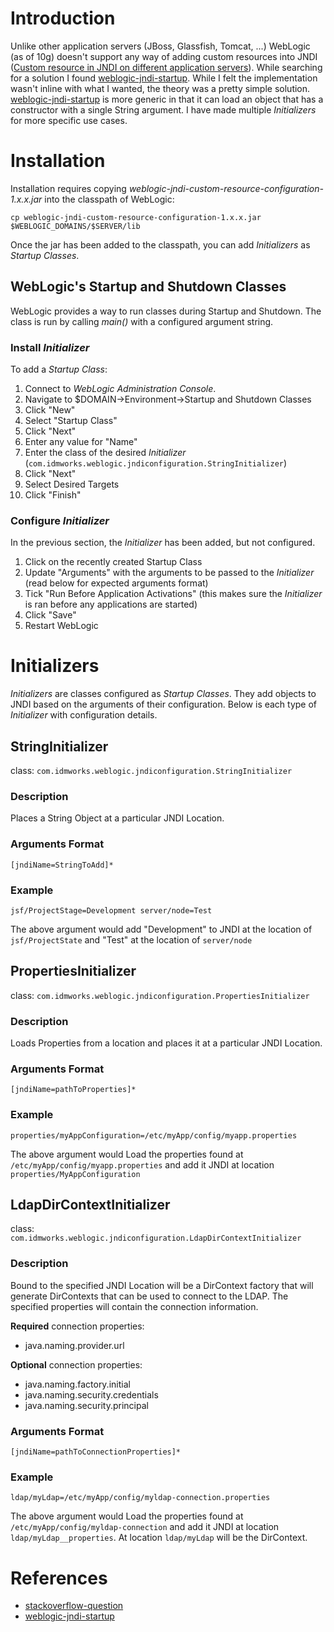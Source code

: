 # Introduction

Unlike other application servers (JBoss, Glassfish, Tomcat, ...) WebLogic (as of 10g) doesn't support any way of adding custom resources into JNDI ([Custom resource in JNDI on different application servers][stackoverflow-question]).  While searching for a solution I found [weblogic-jndi-startup].  While I felt the implementation wasn't inline with what I wanted, the theory was a pretty simple solution.  [weblogic-jndi-startup] is more generic in that it can load an object that has a constructor with a single String argument.  I have made multiple _Initializers_ for more specific use cases.

# Installation

Installation requires copying _weblogic-jndi-custom-resource-configuration-1.x.x.jar_ into the classpath of WebLogic:

`cp weblogic-jndi-custom-resource-configuration-1.x.x.jar  $WEBLOGIC_DOMAINS/$SERVER/lib`

Once the jar has been added to the classpath, you can add _Initializers_ as _Startup Classes_.

## WebLogic's Startup and Shutdown Classes
WebLogic provides a way to run classes during Startup and Shutdown.  The class is run by calling _main()_ with a configured argument string.

### Install _Initializer_
To add a _Startup Class_: 

  1. Connect to _WebLogic Administration Console_.  
  1. Navigate to $DOMAIN->Environment->Startup and Shutdown Classes
  1. Click "New"
  1. Select "Startup Class"
  1. Click "Next"
  1. Enter any value for "Name"
  1. Enter the class of the desired _Initializer_ (`com.idmworks.weblogic.jndiconfiguration.StringInitializer`)
  1. Click "Next"
  1. Select Desired Targets
  1. Click "Finish"

### Configure _Initializer_
In the previous section, the _Initializer_ has been added, but not configured.

  1. Click on the recently created Startup Class
  1. Update "Arguments" with the arguments to be passed to the _Initializer_ (read below for expected arguments format)
  1. Tick "Run Before Application Activations" (this makes sure the _Initializer_ is ran before any applications are started)
  1. Click "Save"
  1. Restart WebLogic



# Initializers

_Initializers_ are classes configured as _Startup Classes_.  They add objects to JNDI based on the arguments of their configuration.  Below is each type of _Initializer_ with configuration details.


## StringInitializer
class: `com.idmworks.weblogic.jndiconfiguration.StringInitializer`

### Description
Places a String Object at a particular JNDI Location.

### Arguments Format
`[jndiName=StringToAdd]*`

### Example
`jsf/ProjectStage=Development server/node=Test`

The above argument would add "Development" to JNDI at the location of `jsf/ProjectState` and "Test" at the location of `server/node`


## PropertiesInitializer
class: `com.idmworks.weblogic.jndiconfiguration.PropertiesInitializer`

### Description
Loads Properties from a location and places it at a particular JNDI Location.

### Arguments Format
`[jndiName=pathToProperties]*`

### Example
`properties/myAppConfiguration=/etc/myApp/config/myapp.properties`

The above argument would Load the properties found at `/etc/myApp/config/myapp.properties` and add it JNDI at location `properties/MyAppConfiguration`


## LdapDirContextInitializer
class: `com.idmworks.weblogic.jndiconfiguration.LdapDirContextInitializer`

### Description
Bound to the specified JNDI Location will be a DirContext factory that will generate DirContexts that can be used to connect to the LDAP.  The specified properties will contain the connection information.  

**Required** connection properties:

 * java.naming.provider.url


**Optional** connection properties:

 * java.naming.factory.initial
 * java.naming.security.credentials
 * java.naming.security.principal


### Arguments Format
`[jndiName=pathToConnectionProperties]*`

### Example
`ldap/myLdap=/etc/myApp/config/myldap-connection.properties`

The above argument would Load the properties found at `/etc/myApp/config/myldap-connection` and add it JNDI at location `ldap/myLdap__properties`.  At location `ldap/myLdap` will be the DirContext.


# References
  * [stackoverflow-question]
  * [weblogic-jndi-startup]

[stackoverflow-question]: http://stackoverflow.com/questions/3749799/custom-resource-in-jndi-on-different-application-servers "Custom resource in JNDI on different application servers on stackoverflow"
[weblogic-jndi-startup]: http://code.google.com/p/weblogic-jndi-startup/ "weblogic-jndi-startup on Google Code"